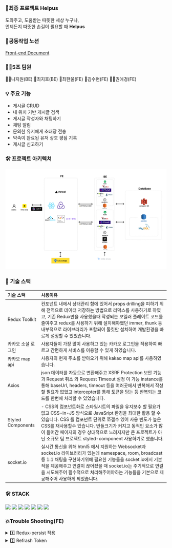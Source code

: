 ### 👼최종 프로젝트 Helpus

도와주고, 도움받는 따뜻한 세상 누구나, <br>언제든지 따뜻한 손길이 필요할 때 **Helpus**

### 🍎공동작업 노션

<a href="https://potent-print-150.notion.site/Front-End-62d756cc7acd4898bb1846275f1cd964">Front-end Document</a>

### 👯‍♀️5조 팀원

👱‍♀️나지원(BE)
👱최지호(BE)
👱최한울(FE)
👱김수현(FE)
👱‍♀️권애경(FE)

### 💡 주요 기능

- 게시글 CRUD
- 내 위치 기반 게시글 검색
- 게시글 작성자와 채팅하기
- 채팅 알림
- 문의한 유저에게 초대장 전송
- 약속이 완료된 유저 상호 평점 기록
- 게시글 신고하기

### 🛠 프로젝트 아키텍쳐

![default](/src/asset/architecture.jpg)

### 📝 기술 스택

| **기술 스택**      | **사용이유**                                                                                                                                                                                                                                                                                                                                                                |
| :----------------- | :-------------------------------------------------------------------------------------------------------------------------------------------------------------------------------------------------------------------------------------------------------------------------------------------------------------------------------------------------------------------------- |
| Redux Toolkit      | 컨포넌트 내에서 상태관리 함에 있어서 props drilling을 피하기 위해 전역으로 데이터 저장하는 방법으로 리덕스를 사용하기로 하였고, 기존 Redux만을 사용했을때 작성되는 보일러 플레이트 코드를 줄여주고 redux를 사용하기 위해 설치해야했던 immer, thunk 등 내부적으로 라이브러리가 포함되어 툴킷만 설치하여 개발환경을 빠르게 설정할 수 있었습니다.                              |
| 카카오 소셜 로그인 | 사용자들이 가장 많이 사용하고 있는 카카오 로그인을 적용하여 빠르고 간편하게 서비스를 이용할 수 있게 하였습니다.                                                                                                                                                                                                                                                             |
| 카카오 map api     | 사용자의 현재 주소를 받아오기 위해 kakao map api를 사용하였습니다.                                                                                                                                                                                                                                                                                                          |
| Axios              | json 데이터를 자동으로 변환해주고 XSRF Protection 보안 기능과 Request 취소 와 Request Timeout 설정 이 가능 instance를 통해 baseUrl, headers, timeout 등을 여러곳에서 반복해서 작성할 필요가 없었고 intercepter를 통해 토큰을 담는 등 반복되는 코드를 한번에 처리할 수 있었습니다.                                                                                           |
| Styled Components  | - CSS의 컴포넌트화로 스타일시트의 파일을 유지보수 할 필요가 없고 CSS-in-JS 방식으로 JavaSript 환경을 최대한 활용 할 수 있습니다. CSS 를 컴포넌트 단위로 쪼갤수 있어 사용 빈도가 높은 CSS를 재사용할수 있습니다. 번들크기가 커지고 동적인 요소가 많이 들어간 페이지의 경우 상대적으로 느려지지만 큰 프로젝트가 아닌 소규모 팀 프로젝트 styled-component 사용하기로 했습니다. |
| socket.io          | 실시간 통신을 위해 html5 에서 지원하는 Websocket과 socket.io 라이브러리가 있는데 namespace, room, broadcast 등 1:1 채팅을 구현하기위해 필요한 기능들을 socket.io에서 기본적을 제공해주고 연결이 끊어졌을 때 socket.io는 주기적으로 연결을 시도해주어 필수적으로 처리해주어야하는 기능들을 기본으로 제공해주어 사용하게 되었습니다.                                          |

### 🛠 STACK

<div>
<img src="https://img.shields.io/badge/react-61DAFB?style=for-the-badge&logo=react&logoColor=white"/>
<img src="https://img.shields.io/badge/redux-764ABC?style=for-the-badge&logo=redux&logoColor=white"/>
<img src= "https://img.shields.io/badge/axios-764ABC?style=for-the-badge&logo=axios&logoColor=white"/>
<img src= "https://img.shields.io/badge/vercel-000000?style=for-the-badge&logo=vercel&logoColor=white"/>
<img src= "https://img.shields.io/badge/styled components-DB7093?style=for-the-badge&logo=styled-components&logoColor=white"/>
<img src="https://img.shields.io/badge/React Router-CA4245?style=for-the-badge&logo=React Router&logoColor=white"/>
<img src="https://img.shields.io/badge/Socket.io-000000?style=for-the-badge&logo=Socket.io&logoColor=white""/>

### 💥Trouble Shooting(FE)

<details>
<summary> 1️⃣ Redux-persist 적용 </summary>
<div markdown="1">
<br>
❗️ 문제 상황<br>
redux에 저장되있는 전역상태는 새로고침시 모두 초기화가 이루어지기 때문에 정보를 유지할 수 있는 캐시 기능의 구현이 필요했습니다.
<br><br>
💡 해결방안<br>
기존에는 새로고침시에 로그인이 풀리지 않도록 하기 위해서 LocalStorage에 사용자 인증 상태를 확인하기 위한 토큰을 저장하고 불러와서 사용하고는 했습니다. 하지만 그 토큰에 페이지의 많은 상태 값이 의존하고 있고, LocalStorage에 매번 접근하여 인증 정보를 가져오는 것보다 store로 통합해서 관리하는 것이 더 낫다고 판단하여 redux-persist 를 사용하여 해결하였습니다.
<br>
<br>
</details>
<details>
<summary>2️⃣ Refrash Token</summary>
<div markdown="2">  
<br>  
❗️ 문제 상황<br>
리프레시 토큰을 적용하면서 인증인가 처리에 대한 인터셉터 로직이 추가되어야 했습니다.
페이지 내에서 API요청을 여러개를 해야하는 경우가 있었는데 모든 요청이 비동기로 실행되어 인증, 인가가 제대로 이루어 지지 않는 현상이 발생했습니다.
<br><br>
💡 해결방안<br>
useEffect안의 dispatch() 에 async await를 걸어주어 동기적 처리를 하고, 요청이 차례대로 가게 하였고 axios의 인터셉터에서 모든 인가에 대한 에러메세지를 받았습니다. 엑세스 토큰이 만료되었을때 리프레쉬 토큰을 보내어 인증을 다시 받아 토큰을 발급 받고 이전의 API요청을 다시 처리하게 구현되었습니다. 내부적으로 인가에 대한 문제가 발생 되었지만 사용자는 어떤 문제가 발생했는지 모르게 처리되었습니다.  두 토큰이 모두 만료 되었을때는 모든 토큰 값을 지우고 로그인창으로 유도 시킵니다.
</div>
</details>

